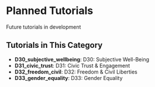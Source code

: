 # Planned Tutorials

Future tutorials in development

## Tutorials in This Category

- **D30_subjective_wellbeing**: D30: Subjective Well-Being
- **D31_civic_trust**: D31: Civic Trust & Engagement
- **D32_freedom_civil**: D32: Freedom & Civil Liberties
- **D33_gender_equality**: D33: Gender Equality
